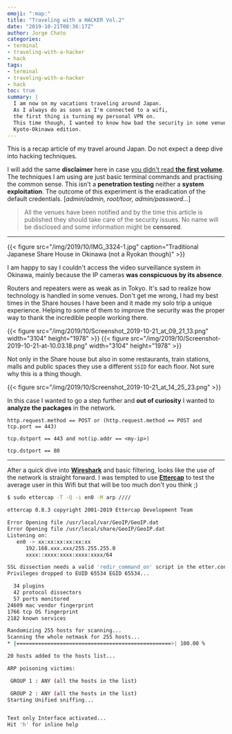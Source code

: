 ```yaml
---
emoji: ":map:"
title: "Traveling with a HACKER Vol.2"
date: "2019-10-21T08:36:17Z"
author: Jorge Chato
categories:
- terminal
- traveling-with-a-hacker
- hack
tags:
- terminal
- traveling-with-a-hacker
- hack
toc: true
summary: |
  I am now on my vacations traveling around Japan.
  As I always do as soon as I'm connected to a wifi,
  the first thing is turning my personal VPN on.
  This time though, I wanted to know how bad the security in some venues are.
  Kyoto-Okinawa edition.
---
```



This is a recap article of my travel around Japan. Do not expect a deep dive into  hacking techniques.

I will add the same **disclaimer** here in case [you didn't read **the**  **first volume**](/traveling-with-a-hacker-vol-1/). The techniques I am using are just basic terminal commands and practising the common sense. This isn't a **penetration testing** neither a **system exploitation**. The outcome of this experiment is the eradication of the default credentials. [_admin_/_admin, root/toor, admin/password..._]

> All the venues have been notified and by the time this article is published they should take care of the security issues. No name will be disclosed and some information might be **censored**.

---

{{< figure src="/img/2019/10/IMG_3324-1.jpg" caption="Traditional Japanese Share House in Okinawa (not a Ryokan though)" >}}

I am happy to say I couldn't access the video surveillance system in Okinawa, mainly because the IP cameras  **was conspicuous by its absence**.

Routers and repeaters were as weak as in Tokyo. It's sad to realize how technology is handled in some venues. Don't get me wrong, I had my best times in the Share houses I have been and it made my solo trip a unique experience. Helping to some of them to improve the security was the proper way to thank the incredible people working there.

{{< figure  src="/img/2019/10/Screenshot_2019-10-21_at_09_21_13.png" width="3104" height="1978" >}}
{{< figure  src="/img/2019/10/Screenshot-2019-10-21-at-10.03.18.png" width="3104" height="1978" >}}

Not only in the Share house but also in some restaurants, train stations, malls and public spaces they use a different `SSID` for each floor. Not sure why this is a thing though.

{{< figure src="/img/2019/10/Screenshot_2019-10-21_at_14_25_23.png" >}}

In this case I wanted to go a step further and **out of curiosity** I wanted to **analyze the packages** in the network.

`http.request.method == POST or (http.request.method == POST and tcp.port == 443)` 

`tcp.dstport == 443 and not(ip.addr == <my-ip>)`

`tcp.dstport == 80`

---

After a quick dive into **[Wireshark](https://www.wireshark.org)** and basic filtering, looks like the use of the network is straight forward. I was tempted to use **[Ettercap](https://www.ettercap-project.org/)** to test the average user in this Wifi but that will be too much don't you think ;)

```bash
$ sudo ettercap -T -Q -i en0 -M arp ////

ettercap 0.8.3 copyright 2001-2019 Ettercap Development Team

Error Opening file /usr/local/var/GeoIP/GeoIP.dat
Error Opening file /usr/local/share/GeoIP/GeoIP.dat
Listening on:
   en0 -> xx:xx:xx:xx:xx:xx
	  192.168.xxx.xxx/255.255.255.0
	  xxxx::xxxx:xxxx:xxxx:xxxx/64

SSL dissection needs a valid 'redir_command_on' script in the etter.conf file
Privileges dropped to EUID 65534 EGID 65534...

  34 plugins
  42 protocol dissectors
  57 ports monitored
24609 mac vendor fingerprint
1766 tcp OS fingerprint
2182 known services

Randomizing 255 hosts for scanning...
Scanning the whole netmask for 255 hosts...
* |==================================================>| 100.00 %

20 hosts added to the hosts list...

ARP poisoning victims:

 GROUP 1 : ANY (all the hosts in the list)

 GROUP 2 : ANY (all the hosts in the list)
Starting Unified sniffing...


Text only Interface activated...
Hit 'h' for inline help
```



